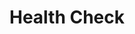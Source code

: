 ---
title: Health Check
excerpt: Health check endpoint to confirm the service is operational.
api:
  file: openapi.json
  operationId: health_check
hidden: false
---